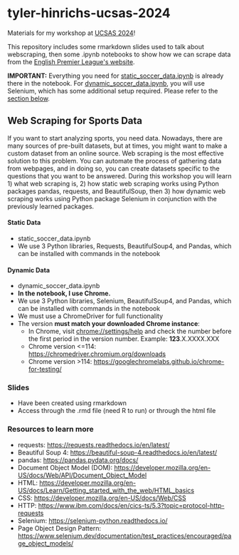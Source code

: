 # tyler-hinrichs-ucsas-2024

Materials for my workshop at [UCSAS 2024](https://statds.org/events/ucsas2024/index.html)!

This repository includes some rmarkdown slides used to talk about webscraping, then some .ipynb notebooks to show how we can scrape data from the [English Premier League's website](https://www.premierleague.com/).

**IMPORTANT:** Everything you need for [static_soccer_data.ipynb](https://github.com/tylernh10/tyler-hinrichs-ucsas-2024/blob/main/static_soccer_data.ipynb) is already there in the notebook. For [dynamic_soccer_data.ipynb](https://github.com/tylernh10/tyler-hinrichs-ucsas-2024/blob/main/dynamic_soccer_data.ipynb), you will use Selenium, which has some additional setup required. Please refer to the [section below](#dynamic-data).

## Web Scraping for Sports Data

If you want to start analyzing sports, you need data. Nowadays, there are many sources of pre-built datasets, but at times, you might want to make a custom dataset from an online source. Web scraping is the most effective solution to this problem. You can automate the process of gathering data from webpages, and in doing so, you can create datasets specific to the questions that you want to be answered. During this workshop you will learn 1) what web scraping is, 2) how static web scraping works using Python packages pandas, requests, and BeautifulSoup, then 3) how dynamic web scraping works using Python package Selenium in conjunction with the previously learned packages.

#### Static Data
- static_soccer_data.ipynb
- We use 3 Python libraries, Requests, BeautifulSoup4, and Pandas, which can be installed with commands in the notebook

#### Dynamic Data
- dynamic_soccer_data.ipynb
- **In the notebook, I use Chrome.**
- We use 3 Python libraries, Selenium, BeautifulSoup4, and Pandas, which can be installed with commands in the notebook
- We must use a ChromeDriver for full functionality
- The version **must match your downloaded Chrome instance**:
  - In Chrome, visit [chrome://settings/help](chrome://settings/help) and check the number before the first period in the version number. Example: **123**.X.XXXX.XXX
  - Chrome version <=114: https://chromedriver.chromium.org/downloads
  - Chrome version >114: https://googlechromelabs.github.io/chrome-for-testing/

### Slides
- Have been created using rmarkdown
- Access through the .rmd file (need R to run) or through the html file

### Resources to learn more
- requests: https://requests.readthedocs.io/en/latest/
- Beautiful Soup 4: https://beautiful-soup-4.readthedocs.io/en/latest/
- pandas: https://pandas.pydata.org/docs/
- Document Object Model (DOM):  https://developer.mozilla.org/en-US/docs/Web/API/Document_Object_Model
- HTML: https://developer.mozilla.org/en-US/docs/Learn/Getting_started_with_the_web/HTML_basics
- CSS: https://developer.mozilla.org/en-US/docs/Web/CSS
- HTTP: https://www.ibm.com/docs/en/cics-ts/5.3?topic=protocol-http-requests
- Selenium: https://selenium-python.readthedocs.io/
- Page Object Design Pattern: https://www.selenium.dev/documentation/test_practices/encouraged/page_object_models/